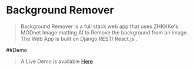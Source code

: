 # **Background Remover**
>Background Remover is a full stack web app that uses ZHKKKe's MODnet Image matting AI to Remove the background from an image. The Web App is built on Django REST/ React.js .

##Demo
>A Live Demo is available [Here](https://zampilled.netsoc.ie/)